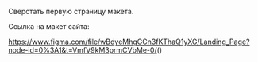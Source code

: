 Сверстать первую страницу макета.

Ссылка на макет сайта: 

<https://www.figma.com/file/wBdyeMhgGCn3fKThaQ1yXG/Landing_Page?node-id=0%3A1&t=VmfV9kM3prmCVbMe-0/>()
